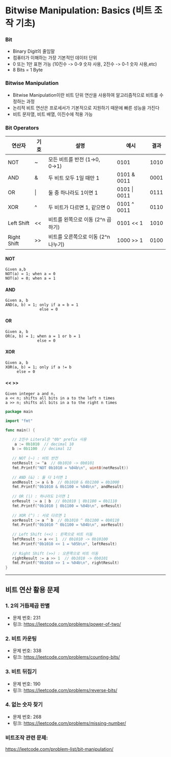# Bitwise Manipulation: Basics (비트 조작 기초)


### Bit

- Binary Digit의 줄임말
- 컴퓨터가 이해하는 가장 기본적인 데이터 단위
- 0 또는 1만 표현 가능
(10진수 -> 0-9 숫자 사용, 2진수 -> 0-1 숫자 사용,etc)
- 8 Bits = 1 Byte


### Bitwise Manipulation

- Bitwise Manipulation이란 비트 단위 연산을 사용하여 알고리즘적으로 비트를 수정하는 과정
- 논리적 비트 연산은 프로세서가 기본적으로 지원하기 때문에 빠른 성능을 가진다
- 비트 문자열, 비트 배열, 이진수에 적용 가능

### Bit Operators


| 연산자 | 기호 | 설명 | 예시 | 결과 |
|--------|------|------|------|------|
| NOT | ~ | 모든 비트를 반전 (1→0, 0→1) | 0101 | 1010 |
| AND | & | 두 비트 모두 1일 때만 1 | 0101 & 0011 | 0001 |
| OR | \| | 둘 중 하나라도 1이면 1 | 0101 \| 0011 | 0111 |
| XOR | ^ | 두 비트가 다르면 1, 같으면 0 | 0101 ^ 0011 | 0110 |
| Left Shift | << | 비트를 왼쪽으로 이동 (2^n 곱하기) | 0101 << 1 | 1010 |
| Right Shift | >> | 비트를 오른쪽으로 이동 (2^n 나누기) | 1000 >> 1 | 0100 |


#### NOT 
```
Given a,b 
NOT(a) = 1; when a = 0
NOT(a) = 0; when a = 1
```


#### AND 
```
Given a, b
AND(a, b) = 1; only if a = b = 1
               else = 0
```

#### OR 
```
Given a, b
OR(a, b) = 1; when a = 1 or b = 1
              else = 0
```

#### XOR 
```
Given a, b
XOR(a, b) = 1; only if a != b
     else = 0
```

#### << >> 
```
Given integer a and n,
a << n; shifts all bits in a to the left n times
a >> n; shifts all bits in a to the right n times
```


```go
package main

import "fmt"

func main() {

   // 2진수 Literal은 "0b" prefix 사용 
    a := 0b1010  // decimal 10
   b := 0b1100  // decimal 12
   
   // NOT (~) : 비트 반전
   notResult := ^a  // 0b1010 -> 0b0101
   fmt.Printf("NOT 0b1010 = %04b\n", uint8(notResult))
   
   // AND (&) : 둘 다 1이면 1
   andResult := a & b  // 0b1010 & 0b1100 = 0b1000
   fmt.Printf("0b1010 & 0b1100 = %04b\n", andResult)
   
   // OR (|) : 하나라도 1이면 1
   orResult := a | b  // 0b1010 | 0b1100 = 0b1110
   fmt.Printf("0b1010 | 0b1100 = %04b\n", orResult)
   
   // XOR (^) : 서로 다르면 1
   xorResult := a ^ b  // 0b1010 ^ 0b1100 = 0b0110
   fmt.Printf("0b1010 ^ 0b1100 = %04b\n", xorResult)
   
   // Left Shift (<<) : 왼쪽으로 비트 이동
   leftResult := a << 1  // 0b1010 -> 0b10100
   fmt.Printf("0b1010 << 1 = %05b\n", leftResult)
   
   // Right Shift (>>) : 오른쪽으로 비트 이동
   rightResult := a >> 1  // 0b1010 -> 0b0101
   fmt.Printf("0b1010 >> 1 = %04b\n", rightResult)
}
```

---



## 비트 연산 활용 문제



### 1. 2의 거듭제곱 판별
- 문제 번호: 231
- 링크: https://leetcode.com/problems/power-of-two/

### 2. 비트 카운팅
- 문제 번호: 338
- 링크: https://leetcode.com/problems/counting-bits/

### 3. 비트 뒤집기
- 문제 번호: 190
- 링크: https://leetcode.com/problems/reverse-bits/

### 4. 없는 숫자 찾기
- 문제 번호: 268
- 링크: https://leetcode.com/problems/missing-number/

### 비트조작 관련 문제: 
https://leetcode.com/problem-list/bit-manipulation/

